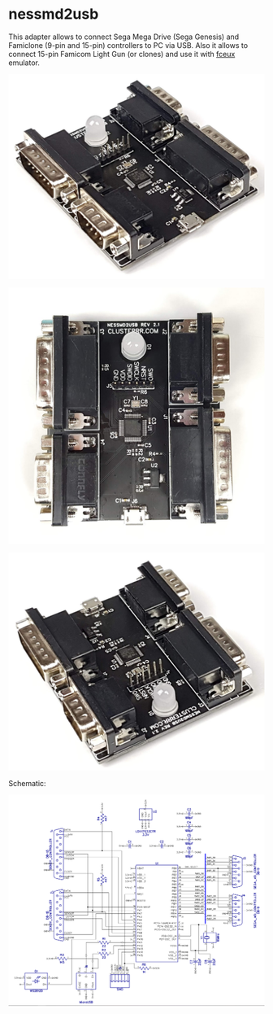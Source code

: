 # nessmd2usb
This adapter allows to connect Sega Mega Drive (Sega Genesis) and Famiclone (9-pin and 15-pin) controllers to PC via USB. Also it allows to connect 15-pin Famicom Light Gun (or clones) and use it with [fceux](https://github.com/taSVideos/fceux/) emulator.

![Фото](photos/nessmd1.jpg)

![Фото](photos/nessmd2.jpg)

![Фото](photos/nessmd3.jpg)

Schematic:

![Schematic](schematic/schematic.png)
